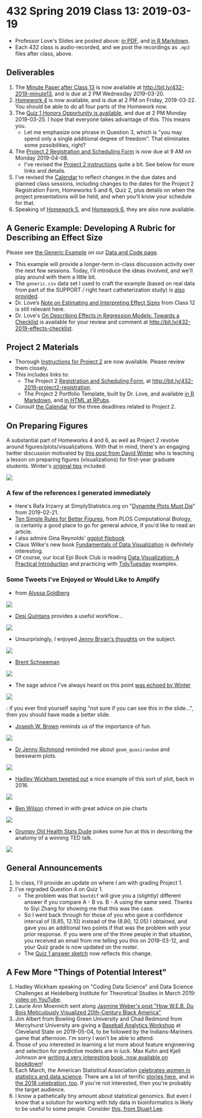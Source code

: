 # 432 Spring 2019 Class 13: 2019-03-19

- Professor Love's Slides are posted above: [in PDF](https://github.com/THOMASELOVE/2019-432/blob/master/slides/class13/432_2019_slides13.pdf), and [in R Markdown](https://github.com/THOMASELOVE/2019-432/blob/master/slides/class13/432_2019_slides13.Rmd). 
- Each 432 class is audio-recorded, and we post the recordings as `.mp3` files after class, above.

## Deliverables

1. The [Minute Paper after Class 13](http://bit.ly/432-2019-minute13) is now available at http://bit.ly/432-2019-minute13, and is due at 2 PM Wednesday 2019-03-20.
2. [Homework 4](https://github.com/THOMASELOVE/2019-432/tree/master/homework/homework4) is now available, and is due at 2 PM on Friday, 2019-03-22. You should be able to do all four parts of the Homework now.
3. The [Quiz 1 Honors Opportunity is available](https://github.com/THOMASELOVE/2019-432/blob/master/quizzes/quiz1_honors/README.md), and  due at 2 PM Monday 2019-03-25. I hope that everyone takes advantage of this. This means you.
    - Let me emphasize one phrase in Question 3, which is "you may spend only a single additional degree of freedom". That eliminates some possibilities, right?
4. The [Project 2 Registration and Scheduling Form](http://bit.ly/432-2019-project2-registration) is now due at 9 AM on Monday 2019-04-08. 
    - I've revised the [Project 2 instructions](https://github.com/THOMASELOVE/2019-432/tree/master/projects/project2) quite a bit. See below for more links and details.
5. I've revised the [Calendar](https://github.com/THOMASELOVE/2019-432/blob/master/calendar.md) to reflect changes in the due dates and planned class sessions, including changes to the dates for the Project 2 Registration Form, Homeworks 5 and 6, Quiz 2, plus details on when the project presentations will be held, and when you'll know your schedule for that.
6. Speaking of [Homework 5](https://github.com/THOMASELOVE/2019-432/tree/master/homework/homework5), and [Homework 6](https://github.com/THOMASELOVE/2019-432/tree/master/homework/homework6), they are also now available.

## A Generic Example: Developing A Rubric for Describing an Effect Size

Please see [the Generic Example](https://github.com/THOMASELOVE/2019-432/tree/master/data-and-code/generic_example) on our [Data and Code page](https://github.com/THOMASELOVE/2019-432/tree/master/data-and-code). 
- This example will provide a longer-term in-class discussion activity over the next few sessions. Today, I'll introduce the ideas involved, and we'll play around with them a little bit.
- The `generic.csv` data set I used to craft the example (based on real data from part of the SUPPORT / right heart catheterization study) is [also provided](https://github.com/THOMASELOVE/2019-432/blob/master/data-and-code/generic_example/data/generic.csv). 
- Dr. Love’s [Note on Estimating and Interpreting Effect Sizes](https://github.com/THOMASELOVE/2019-432/blob/master/slides/class12/class12note.pdf) from Class 12 is still relevant here.
- Dr. Love's [On Describing Effects in Regression Models: Towards a Checklist](http://bit.ly/432-2019-effects-checklist) is available for your review and comment at http://bit.ly/432-2019-effects-checklist.

## Project 2 Materials

- Thorough [Instructions for Project 2](https://github.com/THOMASELOVE/2019-432/tree/master/projects/project2) are now available. Please review them closely.
- This includes links to:
    - The Project 2 [Registration and Scheduling Form](http://bit.ly/432-2019-project2-registration), at http://bit.ly/432-2019-project2-registration.
    - The Project 2 Portfolio Template, built by Dr. Love, and available [in R Markdown](https://github.com/THOMASELOVE/2019-432/blob/master/projects/project2/project2-template-432-2019.Rmd), and [in HTML at RPubs](http://rpubs.com/TELOVE/project2-template-432-2019).
- Consult [the Calendar](https://github.com/THOMASELOVE/2019-432/blob/master/calendar.md) for the three deadlines related to Project 2.

## On Preparing Figures

A substantial part of Homeworks 4 and 6, as well as Project 2 revolve around figures/plots/visualizations. With that in mind, there's an engaging twitter discussion motivated by [this post from David Winter](https://twitter.com/TheAtavism/status/1104866769242513408) who is teaching a lesson on preparing figures (visualizations) for first-year graduate students. Winter's [original tips](https://twitter.com/TheAtavism/status/1104866769242513408) included:

![](https://github.com/THOMASELOVE/2019-432/blob/master/slides/class13/figures/winter1_tw.PNG)

### A few of the references I generated immediately

- Here's Rafa Irizarry at SimplyStatistics.org on "[Dynamite Plots Must Die](https://simplystatistics.org/2019/02/21/dynamite-plots-must-die/)" from 2019-02-21.
- [Ten Simple Rules for Better Figures](https://journals.plos.org/ploscompbiol/article?id=10.1371/journal.pcbi.1003833), from PLOS Computational Biology, is certainly a good place to go for general advice, if you'd like to read an article.
- I also admire Gina Reynolds' [ggplot flipbook](https://evamaerey.github.io/ggplot_flipbook/ggplot_flipbook_xaringan.html#1)
- Claus Wilke's new book [Fundamentals of Data Visualization](https://serialmentor.com/dataviz/) is definitely interesting.
- Of course, our local Epi Book Club is reading [Data Visualization: A Practical Introduction](http://socviz.co/) and practicing with [TidyTuesday](https://github.com/rfordatascience/tidytuesday) examples.

### Some Tweets I've Enjoyed or Would Like to Amplify

- from [Alyssa Goldberg](https://twitter.com/WireMonkey/status/1105113772119769088) 

![](https://github.com/THOMASELOVE/2019-432/blob/master/slides/class13/figures/alyssa-tw.PNG)

- [Desi Quintans](https://twitter.com/eco_desi/status/1104897902487334912) provides a useful workflow...

![](https://github.com/THOMASELOVE/2019-432/blob/master/slides/class13/figures/desi_tw.PNG)

- Unsurprisingly, I enjoyed [Jenny Bryan's thoughts](https://twitter.com/jennybryan/status/1104885181570211840) on the subject.

![](https://github.com/THOMASELOVE/2019-432/blob/master/slides/class13/figures/jennybryan-tw.PNG)

- [Brent Schneeman](https://twitter.com/schnee/status/1104913743023144960)

![](https://github.com/THOMASELOVE/2019-432/blob/master/slides/class13/figures/brent_tw.PNG)

- The sage advice I've always heard on this point [was echoed by Winter](https://twitter.com/TheAtavism/status/1104925150053453824)

![](https://github.com/THOMASELOVE/2019-432/blob/master/slides/class13/figures/winter2_tw.PNG)

: if you ever find yourself saying "not sure if you can see this in the slide...", then you should have made a better slide.

- [Joseph W. Brown](https://twitter.com/j0sephwb/status/1104885917880217601) reminds us of the importance of fun.

![](https://github.com/THOMASELOVE/2019-432/blob/master/slides/class13/figures/joseph_tw.PNG)

- [Dr Jenny Richmond](https://twitter.com/JenRichmondPhD/status/1104979375152222208) reminded me about `geom_quasirandom` and beeswarm plots.

![](https://github.com/THOMASELOVE/2019-432/blob/master/slides/class13/figures/drjenny-tw.PNG)

- [Hadley Wickham tweeted out](https://twitter.com/hadleywickham/status/765893450172473344) a nice example of this sort of plot, back in 2016.

![](https://github.com/THOMASELOVE/2019-432/blob/master/slides/class13/figures/hadley_quasirandom_tw.PNG)

- [Ben Wilson](https://twitter.com/N_BenWilson_Z/status/1104896184336826368) chimed in with great advice on pie charts

![](https://github.com/THOMASELOVE/2019-432/blob/master/slides/class13/figures/ben_tw.PNG)

- [Grumpy Old Health Stats Dude](https://twitter.com/healthstatsdude/status/1105126175557353472) pokes some fun at this in describing the anatomy of a winning TED talk.

![](https://github.com/THOMASELOVE/2019-432/blob/master/slides/class13/figures/winningTEDtalk.PNG)


## General Announcements

1. In class, I'll provide an update on where I am with grading Project 1.
2. I've regraded Question 4 on Quiz 1.
    - The problem was that `bootdif` will give you a (slightly) different answer if you compare A - B vs. B - A using the same seed. Thanks to Siyi Zhang for showing me that this was the case.
    - So I went back through for those of you who gave a confidence interval of (8.85, 12.10) instead of the (8.80, 12.05) I obtained, and gave you an additional two points if that was the problem with your prior response. If you were one of the three people in that situation, you received an email from me telling you this on 2019-03-12, and your Quiz grade is now updated on the roster.
    - The [Quiz 1 answer sketch](https://github.com/THOMASELOVE/2019-432/blob/master/quizzes/quiz1_materials/sketch_quiz_01_2019.pdf) now reflects this change.
   

## A Few More "Things of Potential Interest"

1. Hadley Wickham speaking on "Coding Data Science" and Data Science Challenges at Heidelberg Institute for Theoretical Studies in March 2019: [video on YouTube](https://t.co/kndx3PVMaQ).
2. Laurie Ann Moennich sent along [Jasmine Weber's post "How W.E.B. Du Bois Meticulously Visualized 20th-Century Black America"](https://hyperallergic.com/476334/how-w-e-b-du-bois-meticulously-visualized-20th-century-black-america/)
3. Jim Albert from Bowling Green University and Chad Redmond from Mercyhurst University are giving a [Baseball Analytics Workshop](https://sites.google.com/view/cleveland-asa/university-outreach/asa-baseball-day) at Cleveland State on 2019-05-04, to be followed by the Indians-Mariners game that afternoon. I'm sorry I won't be able to attend.
4. Those of you interested in learning a lot more about feature engineering and selection for predictive models are in luck. Max Kuhn and Kjell Johnson are [writing a very interesting book, now available on bookdown](https://bookdown.org/max/FES/)!
5. Each March, the American Statistical Association [celebrates women in statistics and data science](https://www.youtube.com/watch?v=y2udE5N4l_4). There are a lot of terrific [stories here](http://magazine.amstat.org/statisticians-in-history/wis/?utm_content=buffer43082&utm_medium=social&utm_source=twitter.com&utm_campaign=buffer), and in [the 2018 celebration, too](https://magazine.amstat.org/statisticians-in-history/wis/wis_2018/). If you're not interested, then you're probably the target audience.
6. I know a pathetically tiny amount about statistical genomics. But even I know that a solution for working with tidy data in bioinformatics is likely to be useful to some people. Consider [this, from Stuart Lee](https://sa-lee.github.io/plyranges/).

